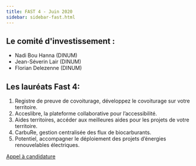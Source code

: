 ```yaml
---
title: FAST 4 - Juin 2020
sidebar: sidebar-fast.html
---
```


## **Le comité d'investissement :**
- Nadi Bou Hanna (DINUM)
- Jean-Séverin Lair (DINUM)
- Florian Delezenne (DINUM)

## **Les lauréats Fast 4:**
1. Registre de preuve de covoiturage, développez le covoiturage sur votre territoire.
2. Acceslibre, la plateforme collaborative pour l’accessibilité.
3. Aides territoires, accéder aux meilleures aides pour les projets de votre territoire.
4. CarbuRe, gestion centralisée des flux de biocarburants.
5. Potentiel, accompagner le déploiement des projets d’énergies renouvelables électriques.

[Appel à candidature](https://blog.beta.gouv.fr/dinsic/2020/04/23/fast4/)
